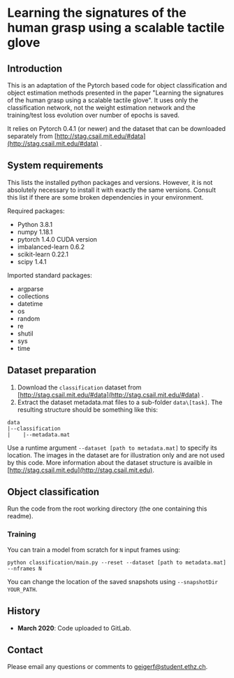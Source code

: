 # Learning the signatures of the human grasp using a scalable tactile glove

## Introduction
This is an adaptation of the Pytorch based code for object classification and object estimation methods
presented in the paper "Learning the signatures of the human grasp using a scalable tactile glove".
It uses only the classification network, not the weight estimation network and the training/test loss
evolution over number of epochs is saved.

It relies on Pytorch 0.4.1 (or newer) and the dataset that can be downloaded separately from
[http://stag.csail.mit.edu/#data](http://stag.csail.mit.edu/#data) .


## System requirements

This lists the installed python packages and versions.
However, it is not absolutely necessary to install it with exactly the same versions.
Consult this list if there are some broken dependencies in your environment.

Required packages:
- Python            3.8.1
- numpy             1.18.1
- pytorch           1.4.0 CUDA version
- imbalanced-learn  0.6.2
- scikit-learn      0.22.1
- scipy             1.4.1

Imported standard packages:
- argparse
- collections
- datetime
- os
- random
- re
- shutil
- sys
- time

## Dataset preparation

1. Download the `classification` dataset from
[http://stag.csail.mit.edu/#data](http://stag.csail.mit.edu/#data) .
2. Extract the dataset metadata.mat files to a sub-folder `data\[task]`.
The resulting structure should be something like this:
```
data
|--classification
|    |--metadata.mat
```
Use a runtime argument
`--dataset [path to metadata.mat]` to specify its location.
The images in the dataset are for illustration only and are not used by this code.
More information about the dataset structure is availble in [http://stag.csail.mit.edu](http://stag.csail.mit.edu).

## Object classification

Run the code from the root working directory (the one containing this readme).

### Training
You can train a model from scratch for `N` input frames using:
```
python classification/main.py --reset --dataset [path to metadata.mat] --nframes N
```
You can change the location of the saved snapshots using `--snapshotDir YOUR_PATH`.


## History

* **March 2020**: Code uploaded to GitLab.


## Contact

Please email any questions or comments to [geigerf@student.ethz.ch](geigerf@student.ethz.ch).
